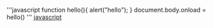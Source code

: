 '''javascript
function hello(){
  alert("hello");
}
document.body.onload = hello()
'''
<a href="js">javascript</a>
